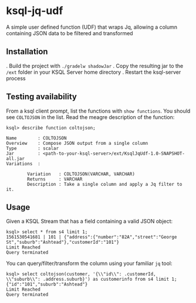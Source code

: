 # ksql-jq-udf
A simple user defined function (UDF) that wraps Jq, allowing a column containing JSON data to be filtered and transformed

## Installation
. Build the project with `./gradelw shadowJar` 
. Copy the resulting jar to the `/ext` folder in your KSQL Server home directory
. Restart the ksql-server process


## Testing availability
From a ksql client prompt, list the functions with `show functions`. You should see `COLTOJSON` in the list.
Read the meagre description of the function: 
```
ksql> describe function coltojson;

Name        : COLTOJSON
Overview    : Compose JSON output from a single column
Type        : scalar
Jar         : <path-to-your-ksql-server>/ext/KsqlJqUdf-1.0-SNAPSHOT-all.jar
Variations  : 

        Variation   : COLTOJSON(VARCHAR, VARCHAR)
        Returns     : VARCHAR
        Description : Take a single column and apply a Jq filter to it.
```

## Usage
Given a KSQL Stream that has a field containing a valid JSON object:

```
ksql> select * from s4 limit 1;
1561530541681 | 101 | {"address":{"number":"82A","street":"George St","suburb":"Ashtead"},"customerId":"101"}
Limit Reached
Query terminated
```

You can query/filter/transform the column using your familiar `jq` tool:

```
ksql> select coltojson(customer, '{\\"id\\": .customerId, \\"suburb\\": .address.suburb}') as customerinfo from s4 limit 1;
{"id":"101","suburb":"Ashtead"}
Limit Reached
Query terminated
```
